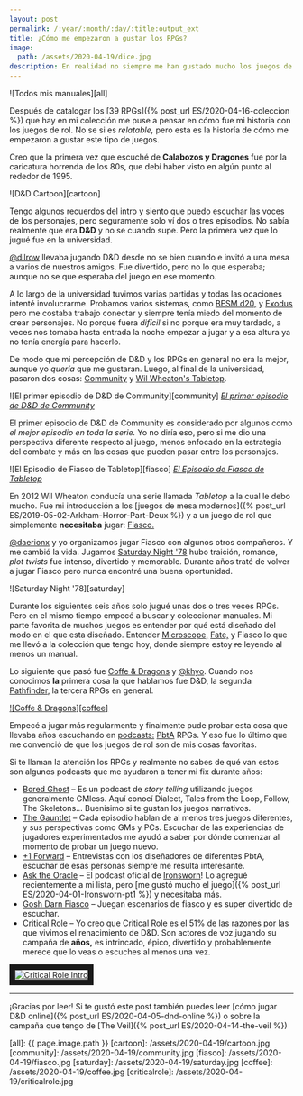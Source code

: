 ```yaml
---
layout: post
permalink: /:year/:month/:day/:title:output_ext
title: ¿Cómo me empezaron a gustar los RPGs?
image:
  path: /assets/2020-04-19/dice.jpg
description: En realidad no siempre me han gustado mucho los juegos de rol y no tiene tanto tiempo que juego regularmente entonces ¿Cómo me empezaron a gustar los RPGs?
---
```


![Todos mis manuales][all]

Después de catalogar los [39 RPGs]({% post_url ES/2020-04-16-coleccion %}) que hay en mi colección me puse a pensar en cómo fue mi historia con los juegos de rol. No se si es _relatable,_ pero esta es la historía de cómo me empezaron a gustar este tipo de juegos.

<!--more-->

Creo que la primera vez que escuché de **Calabozos y Dragones** fue por la caricatura horrenda de los 80s, que debí haber visto en algún punto al rededor de 1995.

![D&D Cartoon][cartoon]

Tengo algunos recuerdos del intro y siento que puedo escuchar las voces de los personajes, pero seguramente solo ví dos o tres episodios. No sabía realmente que era **D&D** y no se cuando supe. Pero la primera vez que lo jugué fue en la universidad.

[@dilrow](https://twitter.com/dilrow) llevaba jugando D&D desde no se bien cuando e invitó a una mesa a varios de nuestros amigos. Fue divertido, pero no lo que esperaba; aunque no se que esperaba del juego en ese momento.

A lo largo de la universidad tuvimos varias partidas y todas las ocaciones intenté involucrarme. Probamos varios sistemas, como [BESM d20,](https://www.drivethrurpg.com/product/850/BESM-d20-Revised-Edition?affiliate_id=435266) y [Exodus](https://www.drivethrurpg.com/product/65413/Exodus-Post-Apocalyptic-RPG-Survivors-Guide?affiliate_id=435266) pero me costaba trabajo conectar y siempre tenía miedo del momento de crear personajes. No porque fuera _difícil_ si no porque era muy tardado, a veces nos tomaba hasta entrada la noche empezar a jugar y a esa altura ya no tenía energía para hacerlo.

De modo que mi percepción de D&D y los RPGs en general no era la mejor, aunque yo _quería_ que me gustaran. Luego, al final de la universidad, pasaron dos cosas: [Community](https://www.youtube.com/watch?v=uFFqCIeuGE8) y [Wil Wheaton's Tabletop](https://www.youtube.com/watch?v=WXJxQ0NbFtk).

![El primer episodio de D&D de Community][community]
*[El primer episodio de D&D de Community](https://www.youtube.com/watch?v=ODgu_-rR1X8)*

El primer episodio de D&D de Community es considerado por algunos como _el mejor episodio en toda la serie._ Yo no diría eso, pero si me dio una perspectiva diferente respecto al juego, menos enfocado en la estrategia del combate y más en las cosas que pueden pasar entre los personajes.

![El Episodio de Fiasco de Tabletop][fiasco]
*[El Episodio de Fiasco de Tabletop](https://www.youtube.com/watch?v=WXJxQ0NbFtk)*

En 2012 Wil Wheaton conducía una serie llamada _Tabletop_ a la cual le debo mucho. Fue mi introducción a los [juegos de mesa modernos]({% post_url ES/2019-05-02-Arkham-Horror-Part-Deux %}) y a un juego de rol que simplemente **necesitaba** jugar: [Fiasco.](https://bullypulpitgames.com/games/fiasco/)

[@daerionx](https://twitter.com/daerionx) y yo organizamos jugar Fiasco con algunos otros compañeros. Y me cambió la vida. Jugamos [Saturday Night '78](https://bullypulpitgames.com/downloads/saturday-night-78/) hubo traición, romance, _plot twists_ fue intenso, divertido y memorable. Durante años traté de volver a jugar Fiasco pero nunca encontré una buena oportunidad.

![Saturday Night '78][saturday]

Durante los siguientes seis años solo jugué unas dos o tres veces RPGs. Pero en el mismo tiempo empecé a buscar y coleccionar manuales. Mi parte favorita de muchos juegos es entender por qué está diseñado del modo en el que esta diseñado. Entender [Microscope,](http://www.lamemage.com/microscope/) [Fate,](https://www.evilhat.com/home/fate-core/) y Fiasco lo que me llevó a la colección que tengo hoy, donde siempre estoy ~~re~~ leyendo al menos un manual.

Lo siguiente que pasó fue [Coffe & Dragons](https://www.facebook.com/coffeeandragons/) y [@khyo](https://twitter.com/khyo). Cuando nos conocimos **la** primera cosa la que hablamos fue D&D, la segunda [Pathfinder](https://paizo.com/pathfinder), la tercera RPGs en general.

[![Coffe & Dragons][coffee]](https://www.facebook.com/coffeeandragons/)

Empecé a jugar más regularmente y finalmente pude probar esta cosa que llevaba años escuchando en [podcasts:](https://www.gauntlet-rpg.com/) [PbtA](http://apocalypse-world.com/) RPGs. Y eso fue lo último que me convenció de que los juegos de rol son de mis cosas favoritas.

Si te llaman la atención los RPGs y realmente no sabes de qué van estos son algunos podcasts que me ayudaron a tener mi fix durante años:

- [Bored Ghost](https://www.boredghost.com/) – Es un podcast de _story telling_ utilizando juegos ~~generalmente~~ GMless. Aquí conocí Dialect, Tales from the Loop, Follow, The Skeletons... Buenisimo si te gustan los juegos narrativos.
- [The Gauntlet](https://www.gauntlet-rpg.com/the-gauntlet-podcast) – Cada episodio hablan de al menos tres juegos diferentes, y sus perspectivas como GMs y PCs. Escuchar de las experiencias de jugadores experimentados me ayudó a saber por dónde comenzar al momento de probar un juego nuevo.
- [+1 Forward](https://www.gauntlet-rpg.com/1-forward) – Entrevistas con los diseñadores de diferentes PbtA, escuchar de esas personas siempre me resulta interesante.
- [Ask the Oracle](https://ironsworn.podbean.com/) – El podcast oficial de [Ironsworn](https://www.ironswornrpg.com/)! Lo agregué recientemente a mi lista, pero [me gustó mucho el juego]({% post_url ES/2020-04-01-Ironsworn-pt1 %}) y necesitaba más.
- [Gosh Darn Fiasco](https://goshdarnfiasco.simplecast.fm/) – Juegan escenarios de fiasco y es super divertido de escuchar.
- [Critical Role](https://critrole.com/) – Yo creo que Critical Role es el 51% de las razones por las que vivimos el renacimiento de D&D. Son actores de voz jugando su campaña de **años,** es intrincado, épico, divertido y probablemente merece que lo veas o escuches al menos una vez.

<a href="https://www.youtube.com/watch?feature=player_embedded&v=HUpfKPkDdRw" target="blank" style="text-align: center;">
<img src="https://img.youtube.com/vi/HUpfKPkDdRw/0.jpg" alt="Critical Role Intro" border="10" />
</a>

---

¡Gracias por leer! Si te gustó este post también puedes leer [cómo jugar D&D online]({% post_url ES/2020-04-05-dnd-online %}) o sobre la campaña que tengo de [The Veil]({% post_url ES/2020-04-14-the-veil %})

[all]: {{ page.image.path }}
[cartoon]: /assets/2020-04-19/cartoon.jpg
[community]: /assets/2020-04-19/community.jpg
[fiasco]:  /assets/2020-04-19/fiasco.jpg
[saturday]:  /assets/2020-04-19/saturday.jpg
[coffee]:  /assets/2020-04-19/coffee.jpg
[criticalrole]: /assets/2020-04-19/criticalrole.jpg
